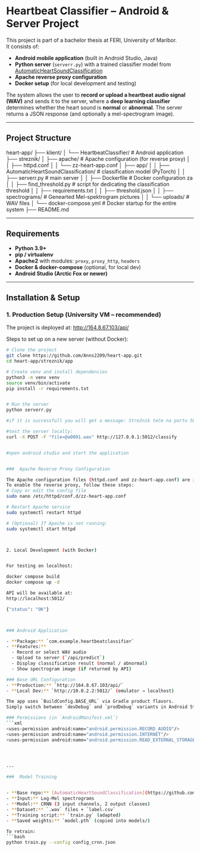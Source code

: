 # Heartbeat Classifier – Android & Server Project

This project is part of a bachelor thesis at FERI, University of Maribor.  
It consists of:
- **Android mobile application** (built in Android Studio, Java)  
- **Python server** (`serverr.py`) with a trained classifier model from [AutomaticHeartSoundClassification](https://github.com/SiyuLou/AutomaticHeartSoundClassification)  
- **Apache reverse proxy configuration**  
- **Docker setup** (for local development and testing)

The system allows the user to **record or upload a heartbeat audio signal (WAV)** and sends it to the server, where a **deep learning classifier** determines whether the heart sound is **normal** or **abnormal**. The server returns a JSON response (and optionally a mel-spectrogram image).

---

## Project Structure

heart-app/
├── klient/
│ └── HeartbeatClassifier/ # Android application 
├── streznik/
│ ├── apache/ # Apache configuration (for reverse proxy)
│ │ ├── httpd.conf
│ │ └── zz-heart-app.conf
│ ├── app/
│ │ ├── AutomaticHeartSoundClassification/ # classification model (PyTorch)
│ │ ├── serverr.py # main server 
│ │ ├── Dockerfile # Docker configuration za 
│ │ ├── find_threshold.py # script for dedicating the classification threshold
│ │ ├── requirements.txt 
│ │ ├── threshold.json 
│ │ ├── spectrograms/ # Genearted  Mel-spektrogram pictures
│ │ └── uploads/ # WAV files
│ └── docker-compose.yml # Docker startup for the entire system
├── README.md


---

## Requirements

- **Python 3.9+**
- **pip / virtualenv**
- **Apache2** with modules: `proxy`, `proxy_http`, `headers`
- **Docker & docker-compose** (optional, for local dev)
- **Android Studio (Arctic Fox or newer)**

---

## Installation & Setup

### 1. Production Setup (University VM – recommended)
The project is deployed at:
http://164.8.67.103/api/


Steps to set up on a new server (without Docker):

```bash
# Clone the project
git clone https://github.com/Anns2209/heart-app.git
cd heart-app/streznik/app

# Create venv and install dependencies
python3 -m venv venv
source venv/bin/activate
pip install -r requirements.txt


# Run the server
python serverr.py

#if it is successfull you will get a message: Strežnik teče na portu 5012…

#test the server locally:
curl -X POST -F "file=@a0001.wav" http://127.0.0.1:5012/classify


#open android studio and start the application


###  Apache Reverse Proxy Configuration

The Apache configuration files (httpd.conf and zz-heart-app.conf) are included in the streznik/apache/ folder.
To enable the reverse proxy, follow these steps:
# Copy or edit the config file
sudo nano /etc/httpd/conf.d/zz-heart-app.conf

# Restart Apache service
sudo systemctl restart httpd

# (Optional) If Apache is not running:
sudo systemctl start httpd



2. Local Development (with Docker)


For testing on localhost:

docker compose build
docker compose up -d

API will be available at:
http://localhost:5012/

{"status": "OK"}



### Android Application

- **Package:** `com.example.heartbeatclassifier`
- **Features:**
  - Record or select WAV audio
  - Upload to server (`/api/predict`)
  - Display classification result (normal / abnormal)
  - Show spectrogram image (if returned by API)

### Base URL Configuration
- **Production:** `http://164.8.67.103/api/`
- **Local Dev:** `http://10.0.2.2:5012/` (emulator → localhost)

The app uses `BuildConfig.BASE_URL` via Gradle product flavors.  
Simply switch between `devDebug` and `prodDebug` variants in Android Studio.

### Permissions (in `AndroidManifest.xml`)
```xml
<uses-permission android:name="android.permission.RECORD_AUDIO"/>
<uses-permission android:name="android.permission.INTERNET"/>
<uses-permission android:name="android.permission.READ_EXTERNAL_STORAGE"/>




---

###  Model Training


- **Base repo:** [AutomaticHeartSoundClassification](https://github.com/SiyuLou/AutomaticHeartSoundClassification)
- **Input:** Log-Mel spectrograms
- **Model:** CRNN (3 input channels, 2 output classes)
- **Dataset:** `.wav` files + `label.csv`
- **Training script:** `train.py` (adapted)
- **Saved weights:** `model.pth` (copied into models/)

To retrain:
```bash
python train.py --config config_crnn.json


